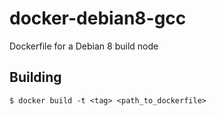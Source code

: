 # docker-debian8-gcc

Dockerfile for a Debian 8 build node

## Building

    $ docker build -t <tag> <path_to_dockerfile>
